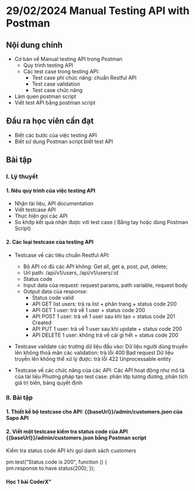 # 29/02/2024 Manual Testing API with Postman
## Nội dung chính

- Cơ bản về Manual testing API trong Postman
  + Quy trình testing API
  + Các test case trong testing API: 
    * Test case phi chức năng: chuẩn Restful API
    * Test case validation
    * Test case chức năng
- Làm quen postman script
- Viết test API bằng postman script

## Đầu ra học viên cần đạt

- Biết các bước của việc testing API
- Biết sử dụng Postman script biết test API

## Bài tập

### I. Lý thuyết

#### 1. Nêu quy trình của việc testing API
- Nhận tài liệu, API documentation 
- Viết testcase API 
- Thực hiện gọi các API 
- So khớp kết quả nhận được với test case ( Bằng tay hoặc dùng Postman Script)

#### 2. Các loại testcase của testing API

- Testcase về các tiêu chuẩn Restful API: 
  - Bộ API có đủ các API không: Get all, get a, post, put, delete; 
  - Url path: /api/v1/users, /api/v1/users/:id
  - Status code
  - Input data của request: request params, path variable, request body
  - Output data của response:
    - Status code valid
    - API GET list users: trả ra list + phân trang + status code 200
    - API GET 1 user: trả về 1 user + status code 200
    - API POST 1 user: trả về 1 user sau khi tạo + status code 201 Created
    - API PUT 1 user: trả về 1 user sau khi update + status code 200
    - API DELETE 1 user: không trả về cái gì hết + status code 200

- Testcase validate các trường dữ liệu đầu vào:
Dữ liệu người dùng truyền lên không thoả mãn các validation: trả lỗi 400 Bad request
Dữ liệu truyền lên không thể xử lý được: trả lỗi 422 Unprocessable entity
- Testcase về các chức năng của các API: 
Các API hoạt động như mô tả của tài liệu
Phương pháp tạo test case: phân lớp tương đương, phân tích giá trị biên, bảng quyết định


### II. Bài tập

#### 1. Thiết kế bộ testcase cho API: {{baseUrl}}/admin/customers.json của Sapo API

#### 2. Viết một testcase kiểm tra status code của API {{baseUrl}}/admin/customers.json bằng Postman script

Kiểm tra status code API khi gọi danh sách customers

pm.test("Status code is 200", function () {
    pm.response.to.have.status(200);
});

#### Học 1 bài CoderX"